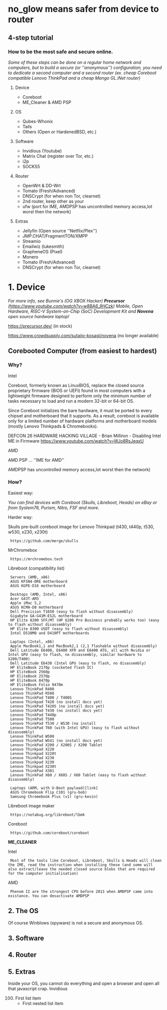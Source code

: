 # no_glow means safer from device to router

## 4-step tutorial

### How to be the most safe and secure online.

*Some of these steps can be done on a regular home network and computers, but to build a secure (or ''anonymous'') configuration, you need to dedicate a second computer and a second router (ex. cheap Coreboot compatible Lenovo ThinkPad and a cheap Mango GL.iNet router)*

1. Device
     - Coreboot
     - ME_Cleaner & AMD PSP

2. OS
     - Qubes-Whonix
     - Tails
     - Others (Open or HardenedBSD, etc.)
  
3. Software
     - Invidious (Youtube)
     - Matrix Chat (register over Tor, etc.)
     - i2p
     - SOCKS5

4. Router
     - OpenWrt & DD-Wrt
     - Tomato (Fresh/Advanced)
     - DNSCrypt (for when non Tor, clearnet)
     - 2nd router, keep other as your
     - ufw (port for IME, AMDPSP has uncontrolled memory access,lot worst then the network)

5. Extras
     - Jellyfin (Open source ''Netflix/Plex'')
     - JMP.CHAT/FragmentTON/XMPP
     - Streamio
     - Emailwiz (lukesmith)
     - GrapheneOS (Pixel)
     - Monero
     - Tomato (Fresh/Advanced)
     - DNSCrypt (for when non Tor, clearnet)

# 1. **Device**

*For more info, see Bunnie's (OG XBOX Hacker) **Precursor** (https://www.youtube.com/watch?v=w8BA6_9HCzk) Mobile, Open Hardware, RISC-V System-on-Chip (SoC) Development Kit and **Novena** open source hardware laptop!*

https://precursor.dev/ (in stock)

https://www.crowdsupply.com/sutajio-kosagi/novena (no longer available)

## Corebooted Computer (from easiest to hardest)

### Why?

Intel

Coreboot, formerly known as LinuxBIOS, replace the closed source proprietary firmware (BIOS or UEFI) found in most computers with a lightweight firmware designed to perform only the minimum number of tasks necessary to load and run a modern 32-bit or 64-bit OS.

Since Coreboot initializes the bare hardware, it must be ported to every chipset and motherboard that it supports. As a result, coreboot is available only for a limited number of hardware platforms and motherboard models (mostly Lenovo Thinkpads & Chromebooks).

DEFCON 26 HARDWARE HACKING VILLAGE - Brian Milliron - Disabling Intel ME in Firmware https://www.youtube.com/watch?v=WJo8RsJeqxU

AMD

AMD PSP ... ''IME for AMD''

 AMDPSP has uncontrolled memory access,lot worst then the network)

### How?

Easiest way:

   *You can find devices with Coreboot (Skulls, Libreboot, Heads) on eBay or from System76, Purism, Nitro, FSF and more.*

Harder way:

Skulls pre-built coreboot image for Lenovo Thinkpad (t430, t440p, t530, w530, x230, x230t)
      
     https://github.com/merge/skulls

MrChromebox

     https://mrchromebox.tech
      
Libreboot (compatibility list)

     Servers (AMD, x86) 
     ASUS KFSN4-DRE motherboard
     ASUS KGPE-D16 motherboard
     
     Desktops (AMD, Intel, x86)
     Acer G43T-AM3
     Apple iMac 5,2
     ASUS KCMA-D8 motherboard
     Dell Precision T1650 (easy to flash without disassembly)
     Gigabyte GA-G41M-ES2L motherboard
     HP Elite 8200 SFF/MT (HP 6200 Pro Business probably works too) (easy to flash without disassembly)
     HP Elite 8300 USDT (easy to flash without disassembly)
     Intel D510MO and D410PT motherboards
     
     Laptops (Intel, x86)
     Apple MacBook1,1 and MacBook2,1 (2,1 flashable without disassembly)
     Dell Latitude E6400, E6400 XFR and E6400 ATG, all with Nvidia or Intel GPU (easy to flash, no disassembly, similar hardware to X200/T400)
     Dell Latitude E6430 (Intel GPU (easy to flash, no disassembly)
     HP EliteBook 2170p (socketed flash IC)
     HP EliteBook 2560p
     HP EliteBook 2570p
     HP EliteBook 8470p
     HP EliteBook Folio 9470m
     Lenovo ThinkPad R400
     Lenovo ThinkPad R500
     Lenovo ThinkPad T400 / T400S
     Lenovo Thinkpad T420 (no install docs yet)
     Lenovo ThinkPad T420S (no install docs yet)
     Lenovo ThinkPad T430 (no install docs yet)
     Lenovo ThinkPad T440p
     Lenovo ThinkPad T500
     Lenovo ThinkPad T530 / W530 (no install
     Lenovo ThinkPad T60 (with Intel GPU) (easy to flash without disassembly)
     Lenovo ThinkPad W500
     Lenovo ThinkPad W541 (no install docs yet)
     Lenovo ThinkPad X200 / X200S / X200 Tablet
     Lenovo Thinkpad X220
     Lenovo Thinkpad X220t
     Lenovo ThinkPad X230
     Lenovo Thinkpad X230
     Lenovo Thinkpad X230t
     Lenovo ThinkPad X301
     Lenovo ThinkPad X60 / X60S / X60 Tablet (easy to flash without disassembly)
     
     Laptops (ARM, with U-Boot payload)[link]
     ASUS Chromebook Flip C101 (gru-bob)
     Samsung Chromebook Plus (v1) (gru-kevin)
      
Libreboot image maker

     https://notabug.org/libreboot/lbmk

Coreboot
     
     https://github.com/coreboot/coreboot

**ME_CLEANER**

Intel

     Most of the tools like Coreboot, Libreboot, Skulls & Heads will clean the IME, read the instruction when installing these (and some will also extract/leave the needed closed source blobs that are required for the computer initialisation)

AMD

     Phenom II are the strongest CPU before 2013 when AMDPSP came into existance. You can desactivate AMDPSP

## 2. The OS
   Of course Winblows (spyware) is not a secure and anonymous OS.
   
## 3. Software

## 4. Router

## 5. Extras

Inside your OS, you cannot do everything and open a browser and open all that javascript crap. 
Invidious


100. First list item
     - First nested list item
